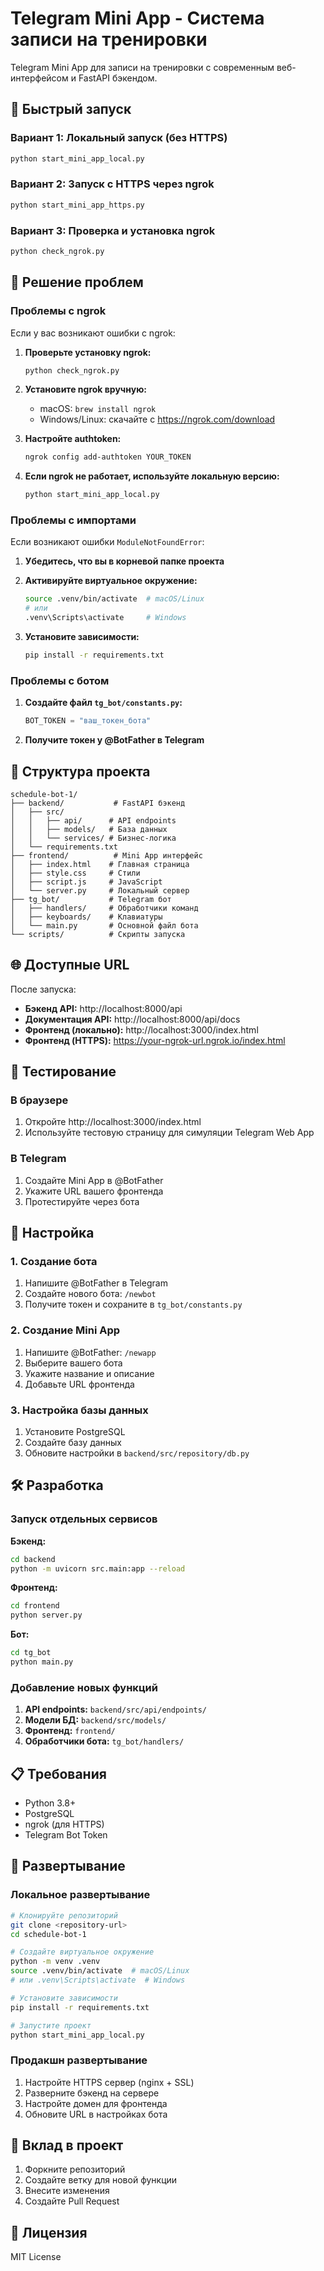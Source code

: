 # Telegram Mini App - Система записи на тренировки

Telegram Mini App для записи на тренировки с современным веб-интерфейсом и FastAPI бэкендом.

## 🚀 Быстрый запуск

### Вариант 1: Локальный запуск (без HTTPS)
```bash
python start_mini_app_local.py
```

### Вариант 2: Запуск с HTTPS через ngrok
```bash
python start_mini_app_https.py
```

### Вариант 3: Проверка и установка ngrok
```bash
python check_ngrok.py
```

## 🔧 Решение проблем

### Проблемы с ngrok

Если у вас возникают ошибки с ngrok:

1. **Проверьте установку ngrok:**
   ```bash
   python check_ngrok.py
   ```

2. **Установите ngrok вручную:**
   - macOS: `brew install ngrok`
   - Windows/Linux: скачайте с https://ngrok.com/download

3. **Настройте authtoken:**
   ```bash
   ngrok config add-authtoken YOUR_TOKEN
   ```

4. **Если ngrok не работает, используйте локальную версию:**
   ```bash
   python start_mini_app_local.py
   ```

### Проблемы с импортами

Если возникают ошибки `ModuleNotFoundError`:

1. **Убедитесь, что вы в корневой папке проекта**
2. **Активируйте виртуальное окружение:**
   ```bash
   source .venv/bin/activate  # macOS/Linux
   # или
   .venv\Scripts\activate     # Windows
   ```

3. **Установите зависимости:**
   ```bash
   pip install -r requirements.txt
   ```

### Проблемы с ботом

1. **Создайте файл `tg_bot/constants.py`:**
   ```python
   BOT_TOKEN = "ваш_токен_бота"
   ```

2. **Получите токен у @BotFather в Telegram**

## 📁 Структура проекта

```
schedule-bot-1/
├── backend/           # FastAPI бэкенд
│   ├── src/
│   │   ├── api/      # API endpoints
│   │   ├── models/   # База данных
│   │   └── services/ # Бизнес-логика
│   └── requirements.txt
├── frontend/          # Mini App интерфейс
│   ├── index.html    # Главная страница
│   ├── style.css     # Стили
│   ├── script.js     # JavaScript
│   └── server.py     # Локальный сервер
├── tg_bot/           # Telegram бот
│   ├── handlers/     # Обработчики команд
│   ├── keyboards/    # Клавиатуры
│   └── main.py       # Основной файл бота
└── scripts/          # Скрипты запуска
```

## 🌐 Доступные URL

После запуска:

- **Бэкенд API:** http://localhost:8000/api
- **Документация API:** http://localhost:8000/api/docs
- **Фронтенд (локально):** http://localhost:3000/index.html
- **Фронтенд (HTTPS):** https://your-ngrok-url.ngrok.io/index.html

## 📱 Тестирование

### В браузере
1. Откройте http://localhost:3000/index.html
2. Используйте тестовую страницу для симуляции Telegram Web App

### В Telegram
1. Создайте Mini App в @BotFather
2. Укажите URL вашего фронтенда
3. Протестируйте через бота

## 🔧 Настройка

### 1. Создание бота
1. Напишите @BotFather в Telegram
2. Создайте нового бота: `/newbot`
3. Получите токен и сохраните в `tg_bot/constants.py`

### 2. Создание Mini App
1. Напишите @BotFather: `/newapp`
2. Выберите вашего бота
3. Укажите название и описание
4. Добавьте URL фронтенда

### 3. Настройка базы данных
1. Установите PostgreSQL
2. Создайте базу данных
3. Обновите настройки в `backend/src/repository/db.py`

## 🛠️ Разработка

### Запуск отдельных сервисов

**Бэкенд:**
```bash
cd backend
python -m uvicorn src.main:app --reload
```

**Фронтенд:**
```bash
cd frontend
python server.py
```

**Бот:**
```bash
cd tg_bot
python main.py
```

### Добавление новых функций

1. **API endpoints:** `backend/src/api/endpoints/`
2. **Модели БД:** `backend/src/models/`
3. **Фронтенд:** `frontend/`
4. **Обработчики бота:** `tg_bot/handlers/`

## 📋 Требования

- Python 3.8+
- PostgreSQL
- ngrok (для HTTPS)
- Telegram Bot Token

## 🚀 Развертывание

### Локальное развертывание
```bash
# Клонируйте репозиторий
git clone <repository-url>
cd schedule-bot-1

# Создайте виртуальное окружение
python -m venv .venv
source .venv/bin/activate  # macOS/Linux
# или .venv\Scripts\activate  # Windows

# Установите зависимости
pip install -r requirements.txt

# Запустите проект
python start_mini_app_local.py
```

### Продакшн развертывание
1. Настройте HTTPS сервер (nginx + SSL)
2. Разверните бэкенд на сервере
3. Настройте домен для фронтенда
4. Обновите URL в настройках бота

## 🤝 Вклад в проект

1. Форкните репозиторий
2. Создайте ветку для новой функции
3. Внесите изменения
4. Создайте Pull Request

## 📄 Лицензия

MIT License
